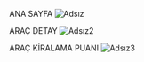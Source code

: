ANA SAYFA
![Adsız](https://user-images.githubusercontent.com/77541257/177156989-a706997c-ce63-460a-9dcd-9eca34c59f6f.png)

ARAÇ DETAY
![Adsız2](https://user-images.githubusercontent.com/77541257/177157357-4650f2a7-58cb-4566-a469-9d6c6825cd2a.png)

ARAÇ KİRALAMA PUANI
![Adsız3](https://user-images.githubusercontent.com/77541257/177157600-744ac474-4f27-45ad-bbb7-d110b4a6ce98.png)
